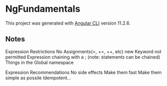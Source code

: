 # NgFundamentals

This project was generated with [Angular CLI](https://github.com/angular/angular-cli) version 11.2.6.

## Notes

Expression Restrictions
    No Assignments(=, +=, ++, etc)
    new Keyword not permitted
    Expression chaining with a ; (note: statements can be chained)
    Things in the Global namespace

Expression Recommendations
    No side effects
    Make them fast
    Make them simple as possile
    Idempotent...

